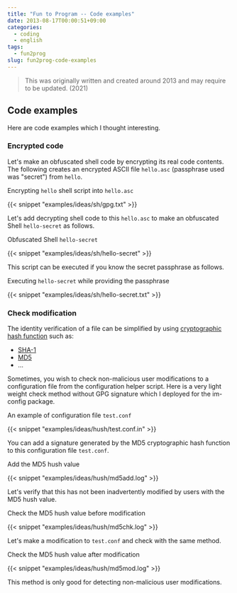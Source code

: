 ```yaml
---
title: "Fun to Program -- Code examples"
date: 2013-08-17T00:00:51+09:00
categories:
  - coding
  - english
tags:
  - fun2prog
slug: fun2prog-code-examples
---
```


> This was originally written and created around 2013 and may require to be
> updated. (2021)

## Code examples

Here are code examples which I thought interesting.

### Encrypted code

Let's make an obfuscated shell code by encrypting its real code contents.
The following creates an encrypted ASCII file `hello.asc` (passphrase used was
"secret") from `hello`.

Encrypting `hello` shell script into `hello.asc`


{{< snippet "examples/ideas/sh/gpg.txt" >}}


Let's add decrypting shell code to this `hello.asc` to make an obfuscated
Shell `hello-secret` as follows.

Obfuscated Shell `hello-secret`

{{< snippet "examples/ideas/sh/hello-secret" >}}


This script can be executed if you know the secret passphrase as follows.

Executing `hello-secret` while providing the passphrase

{{< snippet "examples/ideas/sh/hello-secret.txt" >}}


### Check modification

The identity verification of a file can be simplified by using
[cryptographic hash function](http://en.wikipedia.org/wiki/Cryptographic_hash_function)
such as:

 * [SHA-1](http://en.wikipedia.org/wiki/SHA-1)
 * [MD5](http://en.wikipedia.org/wiki/MD5)
 * ...

Sometimes, you wish to check non-malicious user modifications to a
configuration file from the configuration helper script.  Here is a very light
weight check method without GPG signature which I deployed for the im-config
package.

An example of configuration file `test.conf`

{{< snippet "examples/ideas/hush/test.conf.in" >}}


You can add a signature generated by the MD5 cryptographic hash function to
this configuration file `test.conf`.

Add the MD5 hush value


{{< snippet "examples/ideas/hush/md5add.log" >}}


Let's verify that this has not been inadvertently modified by users with the
MD5 hush value.

Check the MD5 hush value before modification


{{< snippet "examples/ideas/hush/md5chk.log" >}}


Let's make a modification to `test.conf` and check with the same method.

Check the MD5 hush value after modification


{{< snippet "examples/ideas/hush/md5mod.log" >}}


This method is only good for detecting non-malicious user modifications.


<!-- vim: set sw=2 sts=2 ai si et tw=79 ft=markdown: -->
